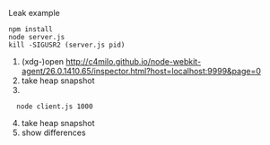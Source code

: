 Leak example

```shell
npm install
node server.js
kill -SIGUSR2 (server.js pid)
```

1. (xdg-)open http://c4milo.github.io/node-webkit-agent/26.0.1410.65/inspector.html?host=localhost:9999&page=0
2. take heap snapshot
3.
  ```shell
    node client.js 1000
  ```
4. take heap snapshot
5. show differences